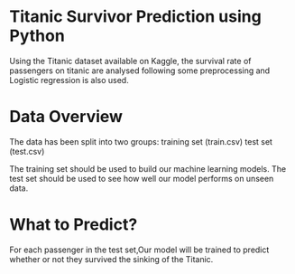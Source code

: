 # Titanic Survivor Prediction using Python
Using the Titanic dataset available on Kaggle, the survival rate of passengers on titanic are analysed following some preprocessing and Logistic regression is also used.
# Data Overview
The data has been split into two groups: training set (train.csv) test set (test.csv)

The training set should be used to build our machine learning models. The test set should be used to see how well our model performs on unseen data.
# What to Predict?
For each passenger in the test set,Our model will be trained to predict whether or not they survived the sinking of the Titanic.
